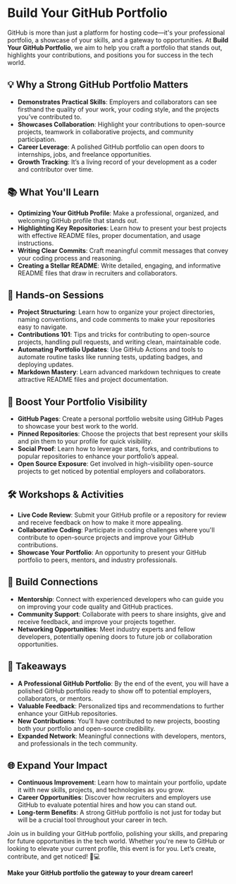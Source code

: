 # Build Your GitHub Portfolio

GitHub is more than just a platform for hosting code—it's your professional portfolio, a showcase of your skills, and a gateway to opportunities. At **Build Your GitHub Portfolio**, we aim to help you craft a portfolio that stands out, highlights your contributions, and positions you for success in the tech world.

## 💡 Why a Strong GitHub Portfolio Matters

- **Demonstrates Practical Skills**: Employers and collaborators can see firsthand the quality of your work, your coding style, and the projects you’ve contributed to.
- **Showcases Collaboration**: Highlight your contributions to open-source projects, teamwork in collaborative projects, and community participation.
- **Career Leverage**: A polished GitHub portfolio can open doors to internships, jobs, and freelance opportunities.
- **Growth Tracking**: It’s a living record of your development as a coder and contributor over time.

## 📚 What You'll Learn

- **Optimizing Your GitHub Profile**: Make a professional, organized, and welcoming GitHub profile that stands out.
- **Highlighting Key Repositories**: Learn how to present your best projects with effective README files, proper documentation, and usage instructions.
- **Writing Clear Commits**: Craft meaningful commit messages that convey your coding process and reasoning.
- **Creating a Stellar README**: Write detailed, engaging, and informative README files that draw in recruiters and collaborators.

## 🔧 Hands-on Sessions

- **Project Structuring**: Learn how to organize your project directories, naming conventions, and code comments to make your repositories easy to navigate.
- **Contributions 101**: Tips and tricks for contributing to open-source projects, handling pull requests, and writing clean, maintainable code.
- **Automating Portfolio Updates**: Use GitHub Actions and tools to automate routine tasks like running tests, updating badges, and deploying updates.
- **Markdown Mastery**: Learn advanced markdown techniques to create attractive README files and project documentation.
  
## 🚀 Boost Your Portfolio Visibility

- **GitHub Pages**: Create a personal portfolio website using GitHub Pages to showcase your best work to the world.
- **Pinned Repositories**: Choose the projects that best represent your skills and pin them to your profile for quick visibility.
- **Social Proof**: Learn how to leverage stars, forks, and contributions to popular repositories to enhance your portfolio’s appeal.
- **Open Source Exposure**: Get involved in high-visibility open-source projects to get noticed by potential employers and collaborators.

## 🛠 Workshops & Activities

- **Live Code Review**: Submit your GitHub profile or a repository for review and receive feedback on how to make it more appealing.
- **Collaborative Coding**: Participate in coding challenges where you'll contribute to open-source projects and improve your GitHub contributions.
- **Showcase Your Portfolio**: An opportunity to present your GitHub portfolio to peers, mentors, and industry professionals.

## 🤝 Build Connections

- **Mentorship**: Connect with experienced developers who can guide you on improving your code quality and GitHub practices.
- **Community Support**: Collaborate with peers to share insights, give and receive feedback, and improve your projects together.
- **Networking Opportunities**: Meet industry experts and fellow developers, potentially opening doors to future job or collaboration opportunities.

## 🎯 Takeaways

- **A Professional GitHub Portfolio**: By the end of the event, you will have a polished GitHub portfolio ready to show off to potential employers, collaborators, or mentors.
- **Valuable Feedback**: Personalized tips and recommendations to further enhance your GitHub repositories.
- **New Contributions**: You’ll have contributed to new projects, boosting both your portfolio and open-source credibility.
- **Expanded Network**: Meaningful connections with developers, mentors, and professionals in the tech community.

## 🌐 Expand Your Impact

- **Continuous Improvement**: Learn how to maintain your portfolio, update it with new skills, projects, and technologies as you grow.
- **Career Opportunities**: Discover how recruiters and employers use GitHub to evaluate potential hires and how you can stand out.
- **Long-term Benefits**: A strong GitHub portfolio is not just for today but will be a crucial tool throughout your career in tech.

Join us in building your GitHub portfolio, polishing your skills, and preparing for future opportunities in the tech world. Whether you're new to GitHub or looking to elevate your current profile, this event is for you. Let’s create, contribute, and get noticed! 🚀💻

**Make your GitHub portfolio the gateway to your dream career!**
